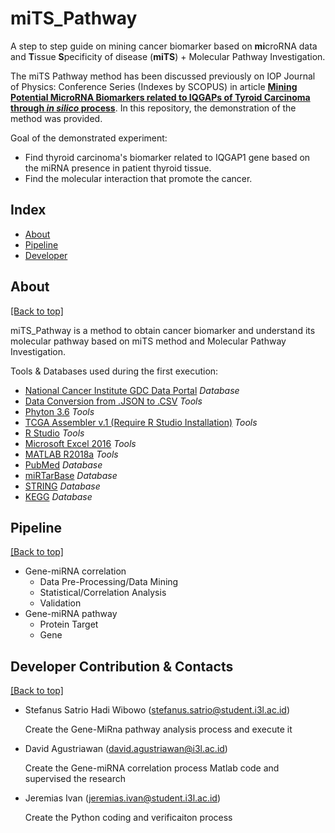# miTS_Pathway
A step to step guide on mining cancer biomarker based on **mi**croRNA data and **T**issue **S**pecificity of disease (**miTS**) + Molecular Pathway Investigation.

The miTS Pathway method has been discussed previously on IOP Journal of Physics: Conference Series (Indexes by SCOPUS) in article [**Mining Potential MicroRNA Biomarkers related to IQGAPs of Tyroid Carcinoma through *in silico* process**](http://commdis.telkomuniversity.ac.id/icodis/2018/). In this repository, the demonstration of the method  was provided.

Goal of the demonstrated experiment:
- Find thyroid carcinoma's biomarker related to IQGAP1 gene based on the miRNA presence in patient thyroid tissue.
- Find the molecular interaction that promote the cancer.


## Index

- [About](https://github.com/stefanuswibowo/MiTS_Pathway#about)
- [Pipeline](https://github.com/stefanuswibowo/MiTS_Pathway#pipeline)
- [Developer](https://github.com/stefanuswibowo/MiTS_Pathway#contacts)


## About

[[Back to top]](https://github.com/stefanuswibowo/MiTS_Pathway#index)

miTS_Pathway is a method to obtain cancer biomarker and understand its molecular pathway based on miTS method and Molecular Pathway Investigation. 

Tools & Databases used during the first execution:
- [National Cancer Institute GDC Data Portal](https://portal.gdc.cancer.gov/) *Database*
- [Data Conversion from .JSON to .CSV](https://konklone.io/json/) *Tools*
- [Phyton 3.6](https://www.python.org/downloads/release/python-360/) *Tools*
- [TCGA Assembler v.1 (Require R Studio Installation)](http://www.compgenome.org/TCGA-Assembler/) *Tools*
- [R Studio](https://www.rstudio.com/) *Tools*
- [Microsoft Excel 2016](https://products.office.com/en/excel) *Tools*
- [MATLAB R2018a](https://www.mathworks.com/products/matlab.html) *Tools*
- [PubMed](https://www.ncbi.nlm.nih.gov/pubmed/) *Database*
- [miRTarBase](http://mirtarbase.mbc.nctu.edu.tw/) *Database*
- [STRING](https://string-db.org/) *Database*
- [KEGG](https://www.genome.jp/kegg/) *Database*


## Pipeline

[[Back to top]](https://github.com/stefanuswibowo/MiTS_Pathway#index)

- Gene-miRNA correlation
  - Data Pre-Processing/Data Mining
  - Statistical/Correlation Analysis
  - Validation
- Gene-miRNA pathway
  - Protein Target
  - Gene
  
 ## Developer Contribution & Contacts
 
 [[Back to top]](https://github.com/stefanuswibowo/MiTS_Pathway#Developer)
 
 - Stefanus Satrio Hadi Wibowo (stefanus.satrio@student.i3l.ac.id)
 
   Create the Gene-MiRna pathway analysis process and execute it
 - David Agustriawan (david.agustriawan@i3l.ac.id)
 
   Create the Gene-miRNA correlation process Matlab code and supervised the research
 - Jeremias Ivan (jeremias.ivan@student.i3l.ac.id)
 
   Create the Python coding and verificaiton process

